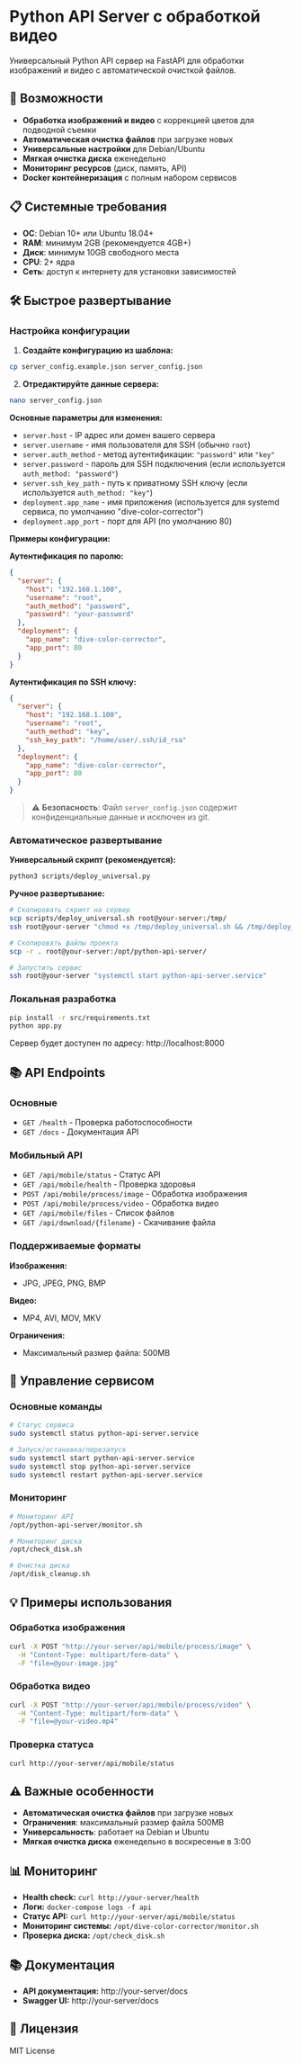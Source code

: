 # Python API Server с обработкой видео

Универсальный Python API сервер на FastAPI для обработки изображений и видео с автоматической очисткой файлов.

## 🚀 Возможности

- **Обработка изображений и видео** с коррекцией цветов для подводной съемки
- **Автоматическая очистка файлов** при загрузке новых
- **Универсальные настройки** для Debian/Ubuntu
- **Мягкая очистка диска** еженедельно
- **Мониторинг ресурсов** (диск, память, API)
- **Docker контейнеризация** с полным набором сервисов

## 📋 Системные требования

- **ОС**: Debian 10+ или Ubuntu 18.04+
- **RAM**: минимум 2GB (рекомендуется 4GB+)
- **Диск**: минимум 10GB свободного места
- **CPU**: 2+ ядра
- **Сеть**: доступ к интернету для установки зависимостей

## 🛠 Быстрое развертывание

### Настройка конфигурации

1. **Создайте конфигурацию из шаблона:**
```bash
cp server_config.example.json server_config.json
```

2. **Отредактируйте данные сервера:**
```bash
nano server_config.json
```

**Основные параметры для изменения:**
- `server.host` - IP адрес или домен вашего сервера
- `server.username` - имя пользователя для SSH (обычно `root`)
- `server.auth_method` - метод аутентификации: `"password"` или `"key"`
- `server.password` - пароль для SSH подключения (если используется `auth_method: "password"`)
- `server.ssh_key_path` - путь к приватному SSH ключу (если используется `auth_method: "key"`)
- `deployment.app_name` - имя приложения (используется для systemd сервиса, по умолчанию "dive-color-corrector")
- `deployment.app_port` - порт для API (по умолчанию 80)

**Примеры конфигурации:**

**Аутентификация по паролю:**
```json
{
  "server": {
    "host": "192.168.1.100",
    "username": "root",
    "auth_method": "password",
    "password": "your-password"
  },
  "deployment": {
    "app_name": "dive-color-corrector",
    "app_port": 80
  }
}
```

**Аутентификация по SSH ключу:**
```json
{
  "server": {
    "host": "192.168.1.100",
    "username": "root",
    "auth_method": "key",
    "ssh_key_path": "/home/user/.ssh/id_rsa"
  },
  "deployment": {
    "app_name": "dive-color-corrector",
    "app_port": 80
  }
}
```

> ⚠️ **Безопасность**: Файл `server_config.json` содержит конфиденциальные данные и исключен из git.

### Автоматическое развертывание

**Универсальный скрипт (рекомендуется):**
```bash
python3 scripts/deploy_universal.py
```

**Ручное развертывание:**
```bash
# Скопировать скрипт на сервер
scp scripts/deploy_universal.sh root@your-server:/tmp/
ssh root@your-server "chmod +x /tmp/deploy_universal.sh && /tmp/deploy_universal.sh"

# Скопировать файлы проекта
scp -r . root@your-server:/opt/python-api-server/

# Запустить сервис
ssh root@your-server "systemctl start python-api-server.service"
```

### Локальная разработка

```bash
pip install -r src/requirements.txt
python app.py
```

Сервер будет доступен по адресу: http://localhost:8000

## 📚 API Endpoints

### Основные
- `GET /health` - Проверка работоспособности
- `GET /docs` - Документация API

### Мобильный API
- `GET /api/mobile/status` - Статус API
- `GET /api/mobile/health` - Проверка здоровья
- `POST /api/mobile/process/image` - Обработка изображения
- `POST /api/mobile/process/video` - Обработка видео
- `GET /api/mobile/files` - Список файлов
- `GET /api/download/{filename}` - Скачивание файла

### Поддерживаемые форматы

**Изображения:**
- JPG, JPEG, PNG, BMP

**Видео:**
- MP4, AVI, MOV, MKV

**Ограничения:**
- Максимальный размер файла: 500MB

## 🔧 Управление сервисом

### Основные команды
```bash
# Статус сервиса
sudo systemctl status python-api-server.service

# Запуск/остановка/перезапуск
sudo systemctl start python-api-server.service
sudo systemctl stop python-api-server.service
sudo systemctl restart python-api-server.service
```

### Мониторинг
```bash
# Мониторинг API
/opt/python-api-server/monitor.sh

# Мониторинг диска
/opt/check_disk.sh

# Очистка диска
/opt/disk_cleanup.sh
```

## 💡 Примеры использования

### Обработка изображения
```bash
curl -X POST "http://your-server/api/mobile/process/image" \
  -H "Content-Type: multipart/form-data" \
  -F "file=@your-image.jpg"
```

### Обработка видео
```bash
curl -X POST "http://your-server/api/mobile/process/video" \
  -H "Content-Type: multipart/form-data" \
  -F "file=@your-video.mp4"
```

### Проверка статуса
```bash
curl http://your-server/api/mobile/status
```

## ⚠️ Важные особенности

- **Автоматическая очистка файлов** при загрузке новых
- **Ограничения**: максимальный размер файла 500MB
- **Универсальность**: работает на Debian и Ubuntu
- **Мягкая очистка диска** еженедельно в воскресенье в 3:00

## 📊 Мониторинг

- **Health check:** `curl http://your-server/health`
- **Логи:** `docker-compose logs -f api`
- **Статус API:** `curl http://your-server/api/mobile/status`
- **Мониторинг системы:** `/opt/dive-color-corrector/monitor.sh`
- **Проверка диска:** `/opt/check_disk.sh`

## 📚 Документация

- **API документация:** http://your-server/docs
- **Swagger UI:** http://your-server/docs

## 📝 Лицензия

MIT License
